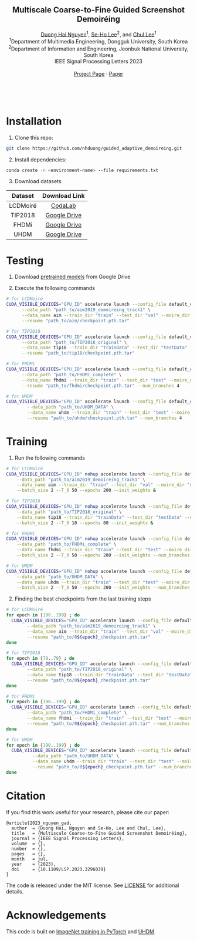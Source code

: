 <!-- PROJECT LOGO -->
<br />
<p align="center">
  <!-- <a href="https://nhduong.github.io/">
    <img src="dgu.png" alt="Logo" width="224" height="224">
  </a> -->

  <h2 align="center">Multiscale Coarse-to-Fine Guided Screenshot Demoiréing</h2>

  <p align="center">
    <a href="mailto:duongnguyen@mme.dongguk.edu" target="_blank">Duong Hai Nguyen</a><sup>1</sup>,
    <a href="mailto:seholee@jbnu.ac.kr" target="_blank">Se-Ho Lee</a><sup>2</sup>, and 
    <a href="mailto:chullee@dongguk.edu" target="_blank">Chul Lee</a><sup>1</sup>
    <br>
    <sup>1</sup>Department of Multimedia Engineering, Dongguk University, South Korea<br>
    <sup>2</sup>Department of Information and Engineering, Jeonbuk National University, South Korea<br>
    IEEE Signal Processing Letters 2023
    <br>
    <br>
    <a href="https://nhduong.github.io/guided_demoireing_net">Project Page</a>
    ·
    <a href="https://doi.org/10.1109/LSP.2023.3296039">Paper</a>
  </p>
</p>

<br>
<br>
<br>

# Installation
1. Clone this repo:
```bash
git clone https://github.com/nhduong/guided_adaptive_demoireing.git
```

2. Install dependencies:
```bash
conda create -n <environment-name> --file requirements.txt
```

3. Download datasets

| Dataset | Download Link |
| :---: | :---: |
| LCDMoiré | [CodaLab](https://competitions.codalab.org/competitions/20165) |
| TIP2018 | [Google Drive](https://drive.google.com/drive/folders/109cAIZ0ffKLt34P7hOMKUO14j3gww2UC) |
| FHDMi | [Google Drive](https://drive.google.com/drive/folders/1IJSeBXepXFpNAvL5OyZ2Y1yu4KPvDxN5) |
| UHDM | [Google Drive](https://drive.google.com/drive/folders/1DyA84UqM7zf3CeoEBNmTi_dJ649x2e7e) |

# Testing
1. Download [pretrained models](https://drive.google.com/drive/folders/1PNC3Q8Iqh9Ksg9zilsidgAF1lWCe2wJN?usp=sharing) from Google Drive

2. Execute the following commands
```bash
# for LCDMoiré
CUDA_VISIBLE_DEVICES="GPU_ID" accelerate launch --config_file default_config.yaml --mixed_precision=fp16 main.py --test_batch_size 1 --affine --l1loss --adaloss --perloss --evaluate \
      --data_path "path_to/aim2019_demoireing_track1" \
      --data_name aim --train_dir "train" --test_dir "val" --moire_dir "moire" --clean_dir "clear" \
      --resume "path_to/aim/checkpoint.pth.tar"

# for TIP2018
CUDA_VISIBLE_DEVICES="GPU_ID" accelerate launch --config_file default_config.yaml --mixed_precision=fp16 main.py --test_batch_size 1 --affine --l1loss --adaloss --perloss --evaluate \
      --data_path "path_to/TIP2018_original" \
      --data_name tip18 --train_dir "trainData" --test_dir "testData" --moire_dir "source" --clean_dir "target" \
      --resume "path_to/tip18/checkpoint.pth.tar"

# for FHDMi
CUDA_VISIBLE_DEVICES="GPU_ID" accelerate launch --config_file default_config.yaml --mixed_precision=fp16 main.py --test_batch_size 1 --affine --l1loss --adaloss --perloss --evaluate \
      --data_path "path_to/FHDMi_complete" \
      --data_name fhdmi --train_dir "train" --test_dir "test" --moire_dir "source" --clean_dir "target" \
      --resume "path_to/fhdmi/checkpoint.pth.tar" --num_branches 4

# for UHDM
CUDA_VISIBLE_DEVICES="GPU_ID" accelerate launch --config_file default_config.yaml --mixed_precision=fp16 main.py --test_batch_size 1 --affine --l1loss --adaloss --perloss --evaluate \
        --data_path "path_to/UHDM_DATA" \
        --data_name uhdm --train_dir "train" --test_dir "test" --moire_dir "" --clean_dir "" \
        --resume "path_to/uhdm/checkpoint.pth.tar" --num_branches 4

```

# Training

1. Run the following commands

```bash
# for LCDMoiré
CUDA_VISIBLE_DEVICES="GPU_ID" nohup accelerate launch --config_file default_config.yaml --mixed_precision=fp16 main.py --test_batch_size 1 --affine --l1loss --adaloss --perloss --dont_calc_mets_at_all --log2file \
    --data_path "path_to/aim2019_demoireing_track1" \
    --data_name aim --train_dir "train" --test_dir "val" --moire_dir "moire" --clean_dir "clear" \
    --batch_size 2 --T_0 50 --epochs 200 --init_weights &

# for TIP2018
CUDA_VISIBLE_DEVICES="GPU_ID" nohup accelerate launch --config_file default_config.yaml --mixed_precision=fp16 main.py --test_batch_size 1 --affine --l1loss --adaloss --perloss --dont_calc_mets_at_all --log2file \
    --data_path "path_to/TIP2018_original" \
    --data_name tip18 --train_dir "trainData" --test_dir "testData" --moire_dir "source" --clean_dir "target" \
    --batch_size 2 --T_0 10 --epochs 80 --init_weights &

# for FHDMi
CUDA_VISIBLE_DEVICES="GPU_ID" nohup accelerate launch --config_file default_config.yaml --mixed_precision=fp16 main.py --test_batch_size 1 --affine --l1loss --adaloss --perloss --dont_calc_mets_at_all --log2file \
    --data_path "path_to/FHDMi_complete" \
    --data_name fhdmi --train_dir "train" --test_dir "test" --moire_dir "source" --clean_dir "target" \
    --batch_size 2 --T_0 50 --epochs 200 --init_weights --num_branches 4 &

# for UHDM
CUDA_VISIBLE_DEVICES="GPU_ID" nohup accelerate launch --config_file default_config.yaml --mixed_precision=fp16 main.py --test_batch_size 1 --affine --l1loss --adaloss --perloss --dont_calc_mets_at_all --log2file \
    --data_path "path_to/UHDM_DATA" \
    --data_name uhdm --train_dir "train" --test_dir "test" --moire_dir "" --clean_dir "" \
    --batch_size 2 --T_0 50 --epochs 200 --init_weights --num_branches 4 &
```

2. Finding the best checkpoints from the last training steps
```bash
# for LCDMoiré
for epoch in {190..199} ; do
  CUDA_VISIBLE_DEVICES="GPU_ID" accelerate launch --config_file default_config.yaml --mixed_precision=fp16 main.py --test_batch_size 1 --affine --l1loss --adaloss --perloss --evaluate --log2file \
        --data_path "path_to/aim2019_demoireing_track1" \
        --data_name aim --train_dir "train" --test_dir "val" --moire_dir "moire" --clean_dir "clear" \
        --resume "path_to/0${epoch}_checkpoint.pth.tar"
done

# for TIP2018
for epoch in {70..79} ; do
  CUDA_VISIBLE_DEVICES="GPU_ID" accelerate launch --config_file default_config.yaml --mixed_precision=fp16 main.py --test_batch_size 1 --affine --l1loss --adaloss --perloss --evaluate --log2file \
        --data_path "path_to/TIP2018_original" \
        --data_name tip18 --train_dir "trainData" --test_dir "testData" --moire_dir "source" --clean_dir "target" \
        --resume "path_to/0${epoch}_checkpoint.pth.tar"
done

# for FHDMi
for epoch in {190..199} ; do
  CUDA_VISIBLE_DEVICES="GPU_ID" accelerate launch --config_file default_config.yaml --mixed_precision=fp16 main.py --test_batch_size 1 --affine --l1loss --adaloss --perloss --evaluate --log2file \
        --data_path "path_to/FHDMi_complete" \
        --data_name fhdmi --train_dir "train" --test_dir "test" --moire_dir "source" --clean_dir "target" \
        --resume "path_to/0${epoch}_checkpoint.pth.tar" --num_branches 4
done

# for UHDM
for epoch in {190..199} ; do
  CUDA_VISIBLE_DEVICES="GPU_ID" accelerate launch --config_file default_config.yaml --mixed_precision=fp16 main.py --test_batch_size 1 --affine --l1loss --adaloss --perloss --evaluate --log2file \
          --data_path "path_to/UHDM_DATA" \
          --data_name uhdm --train_dir "train" --test_dir "test" --moire_dir "" --clean_dir "" \
          --resume "path_to/0${epoch}_checkpoint.pth.tar" --num_branches 4
done
```

# Citation
If you find this work useful for your research, please cite our paper:
```
@article{2023_nguyen_gad,
  author  = {Duong Hai, Nguyen and Se-Ho, Lee and Chul, Lee},
  title   = {Multiscale Coarse-to-Fine Guided Screenshot Demoiréing},
  journal = {IEEE Signal Processing Letters},
  volume  = {},
  number  = {},
  pages   = {},
  month   = jul,
  year    = {2023},
  doi     = {10.1109/LSP.2023.3296039}
}
```

The code is released under the MIT license. See [LICENSE](https://choosealicense.com/licenses/mit/) for additional details.

# Acknowledgements
This code is built on [ImageNet training in PyTorch](https://github.com/pytorch/examples/tree/main/imagenet) and [UHDM](https://github.com/CVMI-Lab/UHDM).
